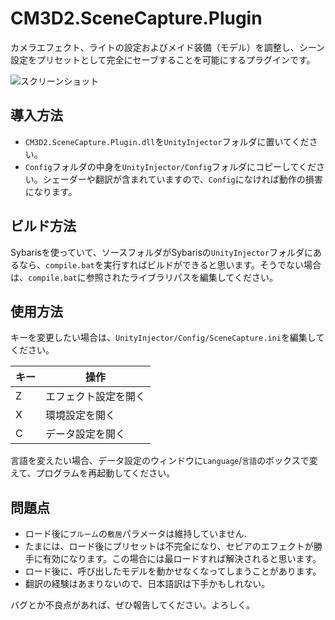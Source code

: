 # CM3D2.SceneCapture.Plugin
カメラエフェクト、ライトの設定およびメイド装備（モデル）を調整し、シーン設定をプリセットとして完全にセーブすることを可能にするプラグインです。

![スクリーンショット](https://github.com/ShinHogera/CM3D2.SceneCapture.Plugin/raw/master/screenshot.png)

## 導入方法
* `CM3D2.SceneCapture.Plugin.dll`を`UnityInjector`フォルダに置いてください。
* `Config`フォルダの中身を`UnityInjector/Config`フォルダにコピーしてください。シェーダーや翻訳が含まれていますので、`Config`になければ動作の損害になります。

## ビルド方法
Sybarisを使っていて、ソースフォルダがSybarisの`UnityInjector`フォルダにあるなら、`compile.bat`を実行すればビルドができると思います。そうでない場合は、`compile.bat`に参照されたライブラリパスを編集してください。

## 使用方法
キーを変更したい場合は、`UnityInjector/Config/SceneCapture.ini`を編集してください。

| キー | 操作                    |
|------|-------------------------|
| Z    | エフェクト設定を開く    |
| X    | 環境設定を開く          |
| C    | データ設定を開く        |

言語を変えたい場合、データ設定のウィンドウに`Language`/`言語`のボックスで変えて、プログラムを再起動してください。

## 問題点
- ロード後に`ブルーム`の`敷居`パラメータは維持していません. 
- たまには、ロード後にプリセットは不完全になり、セピアのエフェクトが勝手に有効になります。この場合には最ロードすれば解決されると思います。
- ロード後に、呼び出したモデルを動かせなくなってしまうことがあります。
- 翻訳の経験はあまりないので、日本語訳は下手かもしれない。

バグとか不良点があれば、ぜひ報告してください。よろしく。
